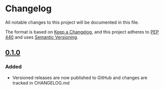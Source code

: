 # Changelog

All notable changes to this project will be documented in this file.

The format is based on [Keep a Changelog](https://keepachangelog.com/en/1.0.0/),
and this project adheres to [PEP 440](https://www.python.org/dev/peps/pep-0440/)
and uses [Semantic Versioning](https://semver.org/spec/v2.0.0.html).

## [0.1.0]({{cookiecutter.public_url}}/compare/v0.0.0...v0.1.0) 
### Added
- Versioned releases are now published to GitHub and changes are tracked in CHANGELOG.md
